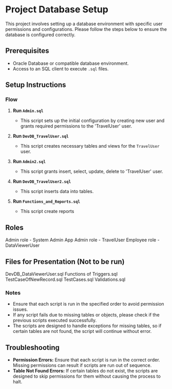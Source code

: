 # Project Database Setup

This project involves setting up a database environment with specific user permissions and configurations. Please follow the steps below to ensure the database is configured correctly.

## Prerequisites

- Oracle Database or compatible database environment.
- Access to an SQL client to execute `.sql` files.

## Setup Instructions

### Flow

1. **Run `Admin.sql`**
   - This script sets up the initial configuration by creating new user and grants required permissions to the 'TravelUser' user.

2. **Run `DevDB_TravelUser.sql`**
   - This script creates necessary tables and views for the `TravelUser` user.

3. **Run `Admin2.sql`**
   - This script grants insert, select, update, delete to 'TravelUser' user.

4. **Run `DevDB_TravelUser2.sql`**
   - This script inserts data into tables.

5. **Run `Functions_and_Reports.sql`**
   - This script create reports


## Roles
Admin role - System Admin
App Admin role - TravelUser
Employee role - DataViewerUser

## Files for Presentation (Not to be run)
DevDB_DataViewerUser.sql
Functions of Triggers.sql
TestCaseOfNewRecord.sql
TestCases.sql
Validations.sql

### Notes

- Ensure that each script is run in the specified order to avoid permission issues.
- If any script fails due to missing tables or objects, please check if the previous scripts executed successfully.
- The scripts are designed to handle exceptions for missing tables, so if certain tables are not found, the script will continue without error.

## Troubleshooting

- **Permission Errors:** Ensure that each script is run in the correct order. Missing permissions can result if scripts are run out of sequence.
- **Table Not Found Errors:** If certain tables do not exist, the scripts are designed to skip permissions for them without causing the process to halt.

